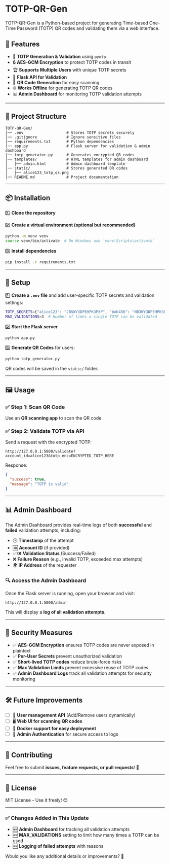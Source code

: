 # TOTP-QR-Gen

TOTP-QR-Gen is a Python-based project for generating Time-based One-Time Password (TOTP) QR codes and validating them via a web interface.

## 🚀 Features
- 🔑 **TOTP Generation & Validation** using `pyotp`
- 🔒 **AES-GCM Encryption** to protect TOTP codes in transit
- 🏆 **Supports Multiple Users** with unique TOTP secrets
- 📡 **Flask API for Validation**
- 📱 **QR Code Generation** for easy scanning
- 🌐 **Works Offline** for generating TOTP QR codes
- 📊 **Admin Dashboard** for monitoring TOTP validation attempts

---

## 📂 Project Structure
```
TOTP-QR-Gen/
│── .env                   # Stores TOTP secrets securely
│── .gitignore             # Ignore sensitive files
│── requirements.txt       # Python dependencies
│── app.py                 # Flask server for validation & admin dashboard
│── totp_generator.py      # Generates encrypted QR codes
│── templates/             # HTML templates for admin dashboard
│   ├── admin.html         # Admin dashboard template
│── static/                # Stores generated QR codes
│   ├── alice123_totp_qr.png
│── README.md              # Project documentation
```

---

## 📦 Installation
1️⃣ **Clone the repository**

2️⃣ **Create a virtual environment (optional but recommended)**
```bash
python -m venv venv
source venv/bin/activate  # On Windows use `venv\Scripts\activate`
```

3️⃣ **Install dependencies**
```bash
pip install -r requirements.txt
```

---

## 🔧 Setup
1️⃣ **Create a `.env` file** and add user-specific TOTP secrets and validation settings:
```bash
TOTP_SECRETS={"alice123": "JBSWY3DPEHPK3PXP", "bob456": "NB3WY3DPEHPK3QWE"}
MAX_VALIDATIONS=3  # Number of times a single TOTP can be validated
```

2️⃣ **Start the Flask server**
```bash
python app.py
```

3️⃣ **Generate QR Codes** for users:
```bash
python totp_generator.py
```
QR codes will be saved in the `static/` folder.

---

## 🖼️ Usage
### ✅ **Step 1: Scan QR Code**
Use an **QR scanning app** to scan the QR code.

### ✅ **Step 2: Validate TOTP via API**
Send a request with the encrypted TOTP:
```
http://127.0.0.1:5000/validate?account_id=alice123&totp_enc=ENCRYPTED_TOTP_HERE
```
Response:
```json
{
  "success": true,
  "message": "TOTP is valid"
}
```

---

## 📊 Admin Dashboard
The Admin Dashboard provides real-time logs of both **successful** and **failed** validation attempts, including:
- 🕒 **Timestamp** of the attempt  
- 🆔 **Account ID** (if provided)  
- ✅/❌ **Validation Status** (Success/Failed)  
- ❌ **Failure Reason** (e.g., invalid TOTP, exceeded max attempts)  
- 🌍 **IP Address** of the requester  

### 🔍 Access the Admin Dashboard
Once the Flask server is running, open your browser and visit:
```
http://127.0.0.1:5000/admin
```
This will display a **log of all validation attempts**.

---

## 🔐 Security Measures
- ✅ **AES-GCM Encryption** ensures TOTP codes are never exposed in plaintext
- ✅ **Per-User Secrets** prevent unauthorized validation
- ✅ **Short-lived TOTP codes** reduce brute-force risks
- ✅ **Max Validation Limits** prevent excessive reuse of TOTP codes
- ✅ **Admin Dashboard Logs** track all validation attempts for security monitoring

---

## 🛠️ Future Improvements
- [ ] 🔄 **User management API** (Add/Remove users dynamically)
- [ ] 🖥️ **Web UI for scanning QR codes**
- [ ] 📡 **Docker support for easy deployment**
- [ ] 🔐 **Admin Authentication** for secure access to logs

---

## 🤝 Contributing
Feel free to submit **issues, feature requests, or pull requests**! 🚀

---

## 📜 License
MIT License - Use it freely! 😊

---

### ✅ **Changes Added in This Update**
- 🆕 **Admin Dashboard** for tracking all validation attempts  
- 🆕 **MAX_VALIDATIONS** setting to limit how many times a TOTP can be used  
- 🆕 **Logging of failed attempts** with reasons  

Would you like any additional details or improvements? 🚀